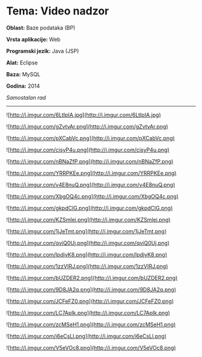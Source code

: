# **Tema:** Video nadzor

**Oblast:** Baze podataka (BP)

**Vrsta aplikacije:** Web

**Programski jezik:** Java (JSP)

**Alat:** Eclipse

**Baza:** MySQL

**Godina:** 2014

*Samostalan rad*

---

![http://i.imgur.com/6LtIpIA.jpg](http://i.imgur.com/6LtIpIA.jpg)

![http://i.imgur.com/gZvtvAr.png](http://i.imgur.com/gZvtvAr.png)

![http://i.imgur.com/pXCabVc.png](http://i.imgur.com/pXCabVc.png)

![http://i.imgur.com/cisyP4u.png](http://i.imgur.com/cisyP4u.png)

![http://i.imgur.com/nBNaZfP.png](http://i.imgur.com/nBNaZfP.png)

![http://i.imgur.com/YRRPKEe.png](http://i.imgur.com/YRRPKEe.png)

![http://i.imgur.com/v4E8nuQ.png](http://i.imgur.com/v4E8nuQ.png)

![http://i.imgur.com/XbgOQ4c.png](http://i.imgur.com/XbgOQ4c.png)

![http://i.imgur.com/gkpdClG.png](http://i.imgur.com/gkpdClG.png)

![http://i.imgur.com/KZSmlei.png](http://i.imgur.com/KZSmlei.png)

![http://i.imgur.com/1jJeTmt.png](http://i.imgur.com/1jJeTmt.png)

![http://i.imgur.com/qviQ0Uj.png](http://i.imgur.com/qviQ0Uj.png)

![http://i.imgur.com/IpdjyK8.png](http://i.imgur.com/IpdjyK8.png)

![http://i.imgur.com/1zzVIRJ.png](http://i.imgur.com/1zzVIRJ.png)

![http://i.imgur.com/bUZDER2.png](http://i.imgur.com/bUZDER2.png)

![http://i.imgur.com/9D8JA2q.png](http://i.imgur.com/9D8JA2q.png)

![http://i.imgur.com/JCFeFZ0.png](http://i.imgur.com/JCFeFZ0.png)

![http://i.imgur.com/LC7ApIk.png](http://i.imgur.com/LC7ApIk.png)

![http://i.imgur.com/zcMSeH1.png](http://i.imgur.com/zcMSeH1.png)

![http://i.imgur.com/i6eCsLl.png](http://i.imgur.com/i6eCsLl.png)

![http://i.imgur.com/V5eVOc8.png](http://i.imgur.com/V5eVOc8.png)



